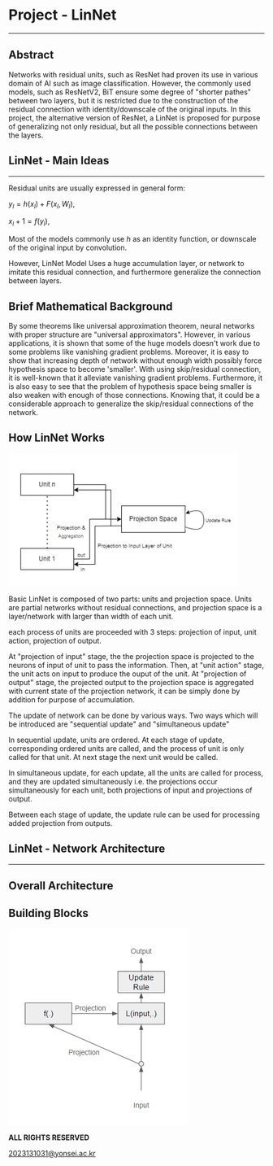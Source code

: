 # Project - LinNet
---
## Abstract
Networks with residual units, such as ResNet had proven its use in various domain of AI such as image classification. However, the commonly used models, such as ResNetV2, BiT ensure some degree of "shorter pathes" between two layers, but it is restricted due to the construction of the residual connection with identity/downscale of the original inputs. In this project, the alternative version of ResNet, a LinNet is proposed for purpose of generalizing not only residual, but all the possible connections between the layers.

## LinNet - Main Ideas
---
Residual units are usually expressed in general form:

$y_l = h(x_l) + F(x_l, W_l),$

$x_l + 1 = f(y_l),$

Most of the models commonly use $h$ as an identity function, or downscale of the original input by convolution.

However, LinNet Model Uses a huge accumulation layer, or network to imitate this residual connection, and furthermore generalize the connection between layers.

Brief Mathematical Background
---
By some theorems like universal approximation theorem, neural networks with proper structure are "universal approximators". However, in various applications, it is shown that some of the huge models doesn't work due to some problems like vanishing gradient problems. Moreover, it is easy to show that increasing depth of network without enough width possibly force hypothesis space to become 'smaller'. With using skip/residual connection, it is well-known that it alleviate vanishing gradient problems. Furthermore, it is also easy to see that the problem of hypothesis space being smaller is also weaken with enough of those connections. Knowing that, it could be a considerable approach to generalize the skip/residual connections of the network.

How LinNet Works
---
![img2](img1.png)

Basic LinNet is composed of two parts: units and projection space.
Units are partial networks without residual connections, and projection space is a layer/network with larger than width of each unit.

each process of units are proceeded with 3 steps: projection of input, unit action, projection of output.

At "projection of input" stage, the the projection space is projected to the neurons of input of unit to pass the information.
Then, at "unit action" stage, the unit acts on input to produce the ouput of the unit.
At "projection of output" stage, the projected output to the projection space is aggregated with current state of the projection network, it can be simply done by addition for purpose of accumulation.

The update of network can be done by various ways. Two ways which will be introduced are "sequential update" and "simultaneous update"

In sequential update, units are ordered. At each stage of update, corresponding ordered units are called, and the process of unit is only called for that unit. At next stage the next unit would be called.

In simultaneous update, for each update, all the units are called for process, and they are updated simultaneously i.e. the projections occur simultaneously for each unit, both projections of input and projections of output.

Between each stage of update, the update rule can be used for processing added projection from outputs.

## LinNet - Network Architecture
---
Overall Architecture
---

Building Blocks
---
![img2](img2.png)



**ALL RIGHTS RESERVED**

2023131031@yonsei.ac.kr
